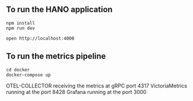 ## To run the HANO application
```
npm install
npm run dev
```

```
open http://localhost:4000
```

## To run the metrics pipeline

```
cd docker
docker-compose up
```

OTEL-COLLECTOR receiving the metrics at gRPC port 4317
VictoriaMetrics running at the port 8428
Grafana running at the port 3000

